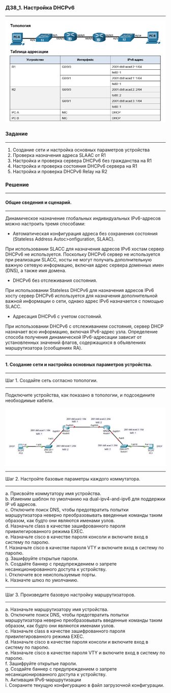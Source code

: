 ### ДЗ8_1. Настройка DHCPv6
___________________

![](Топология_08_IPv6.png)

### Задание
-----------

1. Создание сети и настройка основных параметров устройства
2. Проверка назначения адреса SLAAC от R1
3. Настройка и проверка сервера DHCPv6 без гражданства на R1
4. Настройка и проверка состояния DHCPv6 сервера на R1
5. Настройка и проверка DHCPv6 Relay на R2

### Решение
-------------

#### Общие сведения и сценарий.
------------------

Динамическое назначение глобальных индивидуальных IPv6-адресов можно настроить тремя способами:
* Автоматическая конфигурация адреса без сохранения состояния (Stateless Address Autoc>onfiguration, SLAAC).
    
При использовании SLACC для назначения адресов IPv6 хостам сервер DHCPv6 не используется. Поскольку DHCPv6 сервер не используется при реализации SLACC, хосты не могут получать дополнительную важную сетевую информацию, включая адрес сервера доменных имен (DNS), а также имя домена.  
* DHCPv6 без отслеживания состояния.

При использовании Stateless DHCPv6 для назначения адресов IPv6 хосту сервер DHCPv6 используется для назначения дополнительной важной информации о сети, однако адрес IPv6 назначается с помощью SLACC.
* Адресация DHCPv6 с учетом состояний.

При использовании DHCPv6 с отслеживанием состояния, сервер DHCP назначает всю информацию, включая IPv6-адрес узла.
Определение способа получения динамической IPv6-адресации зависит от установленных значений флагов, содержащихся в объявлениях маршрутизатора (сообщениях RA).

------------
#### 1. Создание сети и настройка основных параметров устройства.

--------------
 Шаг 1. Создайте сеть согласно топологии.

-----------------
Подключите устройства, как показано в топологии, и подсоедините необходимые кабели.

![](Топология_08_IPv6_1.png)

-----------------

Шаг 2. Настройте базовые параметры каждого коммутатора. 

-----------------

a.	Присвойте коммутатору имя устройства.  
b. Изменим шаблон по умолчанию на dual-ipv4-and-ipv6 для поддержки IP v6 адресов.  
c.	Отключите поиск DNS, чтобы предотвратить попытки маршрутизатора неверно преобразовывать введенные команды таким образом, как будто они являются именами узлов.  
d.	Назначьте class в качестве зашифрованного пароля привилегированного режима EXEC.  
e.	Назначьте cisco в качестве пароля консоли и включите вход в систему по паролю.  
f.	Назначьте cisco в качестве пароля VTY и включите вход в систему по паролю.  
g.	Зашифруйте открытые пароли.  
h.	Создайте баннер с предупреждением о запрете несанкционированного доступа к устройству.  
i.	Отключите все неиспользуемые порты.  
k.	Назначте шлюз по умолчанию.

------
Шаг 3. Произведите базовую настройку маршрутизаторов.

-----------
a.	Назначьте маршрутизатору имя устройства.  
b.	Отключите поиск DNS, чтобы предотвратить попытки маршрутизатора неверно преобразовывать введенные команды таким образом, как будто они являются именами узлов.  
c.	Назначьте class в качестве зашифрованного пароля привилегированного режима EXEC.  
d.	Назначьте cisco в качестве пароля консоли и включите вход в систему по паролю.  
e.	Назначьте cisco в качестве пароля VTY и включите вход в систему по паролю.  
f.	Зашифруйте открытые пароли.  
g.	Создайте баннер с предупреждением о запрете несанкционированного доступа к устройству.  
h.	Активация IPv6-маршрутизации  
i.	Сохраните текущую конфигурацию в файл загрузочной конфигурации.








